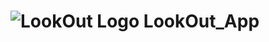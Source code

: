 # ![LookOut Logo](https://user-images.githubusercontent.com/84488029/187352291-546dbd77-2f59-457b-bac2-14c60528ede0.png) LookOut_App
